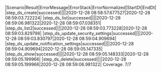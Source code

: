|Scenario|Result|ErrorMessage|ErrorStack|ErrorNormalized|StartDt|EndDt|
|step_ds_create|successed||||2020-12-28 08:58:57.677527|2020-12-28 08:59:03.722224|
|step_ds_list|successed||||2020-12-28 08:59:06.981322|2020-12-28 08:59:07.038351|
|step_ds_list2|successed||||2020-12-28 08:59:03.773228|2020-12-28 08:59:03.829798|
|step_ds_update_security_settings|successed||||2020-12-28 08:59:03.830797|2020-12-28 08:59:04.909694|
|step_ds_update_notification_settings|successed||||2020-12-28 08:59:04.909694|2020-12-28 08:59:05.147335|
|step_ds_show|successed||||2020-12-28 08:59:05.148333|2020-12-28 08:59:05.199966|
|step_ds_delete|successed||||2020-12-28 08:59:05.199966|2020-12-28 08:59:06.981322|
Coverage: 7/7
